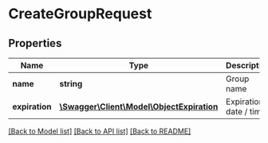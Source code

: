 # CreateGroupRequest

## Properties
Name | Type | Description | Notes
------------ | ------------- | ------------- | -------------
**name** | **string** | Group name | 
**expiration** | [**\Swagger\Client\Model\ObjectExpiration**](ObjectExpiration.md) | Expiration date / time | [optional] 

[[Back to Model list]](../README.md#documentation-for-models) [[Back to API list]](../README.md#documentation-for-api-endpoints) [[Back to README]](../README.md)


